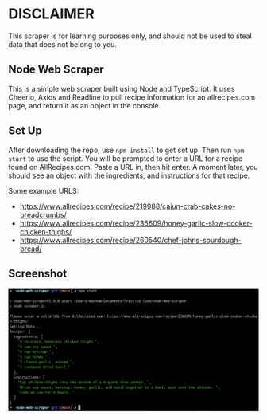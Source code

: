 # DISCLAIMER

This scraper is for learning purposes only, and should not be used to steal data that does not belong to you.

## Node Web Scraper

This is a simple web scraper built using Node and TypeScript. It uses Cheerio, Axios and Readline to pull recipe information for an allrecipes.com page, and return it as an object in the console.

## Set Up

After downloading the repo, use `npm install` to get set up. Then run `npm start` to use the script. You will be prompted to enter a URL for a recipe found on AllRecipes.com. Paste a URL in, then hit enter. A moment later, you should see an object with the ingredients, and instructions for that recipe.

Some example URLS:

- https://www.allrecipes.com/recipe/219988/cajun-crab-cakes-no-breadcrumbs/
- https://www.allrecipes.com/recipe/236609/honey-garlic-slow-cooker-chicken-thighs/
- https://www.allrecipes.com/recipe/260540/chef-johns-sourdough-bread/

## Screenshot

![alt text](images/screenshot.png "Stardard flow")

